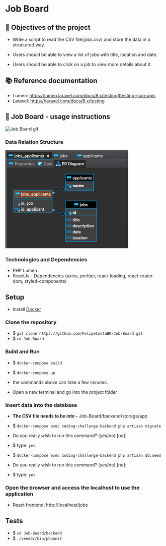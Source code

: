 # Job Board

## :pushpin: Objectives of the project

* Write a script to read the CSV file(jobs.csv) and store the data in a structured way.

* Users should be able to view a list of jobs with title, location and date.

* Users should be able to click on a job to view more details about it.

## :books: Reference documentation

* Lumen: https://lumen.laravel.com/docs/8.x/testing#testing-json-apis
* Laravel: https://laravel.com/docs/8.x/testing


## :camera_flash: Job Board - usage instructions


![Job Board gif](assets/Jobs-board.gif "app")

### Data Relation Structure
![Data Relation Structure](assets/jobs-board-ER-diagram.png "data relation structure")

### Technologies and Dependencies
* PHP Lumen
* ReactJs - Dependencies (axios, prettier, react-loading, react-router-dom, styled-components)


## Setup
* Install [Docker](https://docs.docker.com/get-started/)

### Clone the repository
* $ `git clone https://github.com/FelipeCostaBR/Job-Board.git`
* $ `cd Job-Board`
   
### Build and Run
* $ `docker-compose build`
* $ `docker-compose up`
* the commands above can take a few minutes.

* Open a new terminal and go into the project folder

### Insert data into the database
* **The CSV file needs to be into -** Job-Board/backend/storage/app

* $ `docker-compose exec coding-challenge-backend php artisan migrate`
* Do you really wish to run this command? (yes/no) [no]:
* $ type: `yes` 
* $ `docker-compose exec coding-challenge-backend php artisan db:seed`
* Do you really wish to run this command? (yes/no) [no]:
* $ type: `yes`

### Open the browser and access the localhost to use the application
* React frontend: http://localhost/jobs

## Tests
* $ `cd Job-Board/backend`
* $ `./vendor/bin/phpunit`



